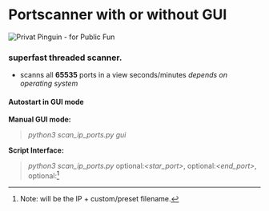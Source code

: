 # Portscanner with or without GUI

![Privat Pinguin - for Public Fun](http://privat-servguin.dynv6.net/logo/penguin.png)

### superfast threaded scanner.
- scanns all **65535** ports in a view seconds/minutes 
_depends on operating system_

#### **Autostart in GUI mode**

**Manual GUI mode:**
> _python3 scan_ip_ports.py gui_

**Script Interface:**
> _python3 scan_ip_ports.py_ **<ip>**  optional:_<star_port>_, optional:_<end_port>_, optional:_<file>_[^1]  



[^1]: Note: **<file>** will be the IP + custom/preset filename.
